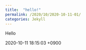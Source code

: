 ```yaml
---
title:  "hello!"
permalink: /2020/10/2020-10-11-01/
categories: Jekyll
---
```

Hello

2020-10-11 18:15:03 +0900